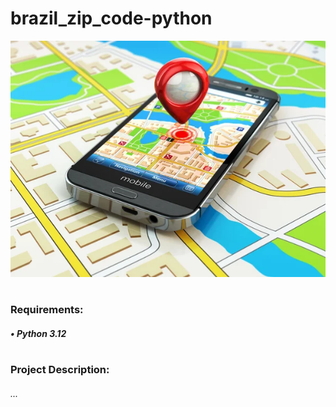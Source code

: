 # brazil_zip_code-python

![alt text](cep.jpg)
#
### Requirements:
##### • Python 3.12
#
### Project Description:
###### ...
